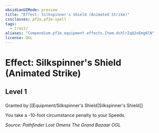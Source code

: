 ```yaml
---
obsidianUIMode: preview
title: "Effect: Silkspinner's Shield (Animated Strike)"
cssclasses: pf2e,pf2e-spell
tags:
  - trait/
aliases: "Compendium.pf2e.equipment-effects.Item.dchlrZqQ2oEmgNlN"
license: OGL
---
```

# Effect: Silkspinner's Shield (Animated Strike)
## Level 1
### 






Granted by [[Equipment/Silkspinner's Shield|Silkspinner's Shield]]

You take a -10-foot circumstance penalty to your Speeds.

*Source: Pathfinder Lost Omens The Grand Bazaar*
*OGL*